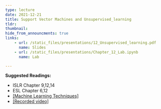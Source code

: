 ```yaml
---
type: lecture
date: 2021-12-21
title: Support Vector Machines and Unsupervised_learning
tldr: 
thumbnail: 
hide_from_announcments: true
links: 
    - url: /static_files/presentations/12_Unsupervised_learning.pdf
      name: Slides
    - url: /static_files/presentations/Chapter_12_Lab.ipynb
      name: Lab

---
```

**Suggested Readings:**
- ISLR Chapter 9,12,14
- ESL Chapter 6,12
- [[Machine Learning Techniques]](https://www.csie.ntu.edu.tw/~htlin/mooc/)
- [[Recorded video]](https://www.youtube.com/watch?v=O4JY5_sp0R0)
